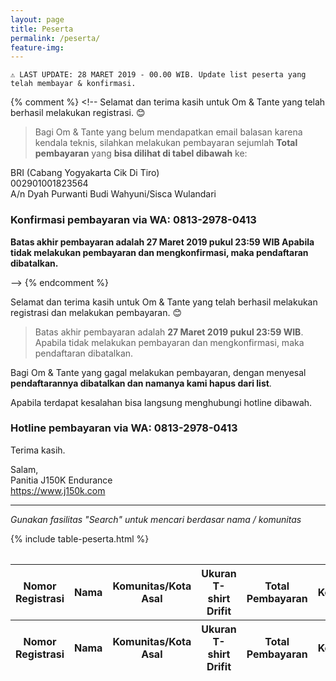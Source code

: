 ```yaml
---
layout: page
title: Peserta
permalink: /peserta/
feature-img:
---
```


`⚠ LAST UPDATE: 28 MARET 2019 - 00.00 WIB. Update list peserta yang telah membayar & konfirmasi. `  

{% comment %} <!--
Selamat dan terima kasih untuk Om & Tante yang telah berhasil melakukan registrasi. 😊  

> Bagi Om & Tante yang belum mendapatkan email balasan karena kendala teknis, silahkan melakukan pembayaran sejumlah **Total pembayaran** yang **bisa dilihat di tabel dibawah** ke:

BRI (Cabang Yogyakarta Cik Di Tiro)  
002901001823564  
A/n Dyah Purwanti Budi Wahyuni/Sisca Wulandari  

### Konfirmasi pembayaran via WA: 0813-2978-0413  

**Batas akhir pembayaran adalah 27 Maret 2019 pukul 23:59 WIB
Apabila tidak melakukan pembayaran dan mengkonfirmasi, maka pendaftaran dibatalkan.**

--> {% endcomment %}

Selamat dan terima kasih untuk Om & Tante yang telah berhasil melakukan registrasi dan melakukan pembayaran. 😊  

> Batas akhir pembayaran adalah **27 Maret 2019 pukul 23:59 WIB**.
Apabila tidak melakukan pembayaran dan mengkonfirmasi, maka pendaftaran dibatalkan.

Bagi Om & Tante yang gagal melakukan pembayaran, dengan menyesal **pendaftarannya dibatalkan dan namanya kami hapus dari list**.  

Apabila terdapat kesalahan bisa langsung menghubungi hotline dibawah.
### Hotline pembayaran via WA: 0813-2978-0413

Terima kasih.  

Salam,  
Panitia J150K Endurance  
https://www.j150k.com

<hr>

*Gunakan fasilitas "Search" untuk mencari berdasar nama / komunitas*

<table id="peserta" class="display" style="width:100%; padding: 1em 0;">
  <thead>
      <tr>
          <th>Nomor Registrasi</th>
          <th>Nama</th>
          <th>Komunitas/Kota Asal</th>
          <th>Ukuran T-shirt Drifit</th>
          <th>Total Pembayaran</th>
          <th>Keterangan</th>
      </tr>
  </thead>
  <tbody>
    {% include table-peserta.html %}
  </tbody>
  <tfoot>
    <tr>
      <th>Nomor Registrasi</th>
      <th>Nama</th>
      <th>Komunitas/Kota Asal</th>
      <th>Ukuran T-shirt Drifit</th>
      <th>Total Pembayaran</th>
      <th>Keterangan</th>
    </tr>
  </tfoot>
</table>
